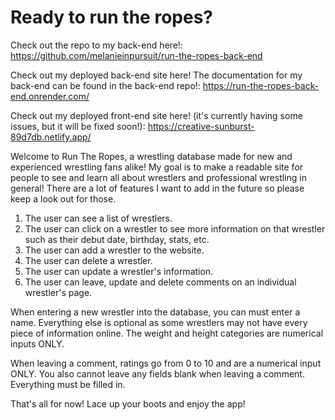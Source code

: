 # Ready to run the ropes?

Check out the repo to my back-end here!: https://github.com/melanieinpursuit/run-the-ropes-back-end

Check out my deployed back-end site here! The documentation for my back-end can be found in the back-end repo!: https://run-the-ropes-back-end.onrender.com/

Check out my deployed front-end site here! (it's currently having some issues, but it will be fixed soon!): https://creative-sunburst-89d7db.netlify.app/

Welcome to Run The Ropes, a wrestling database made for new and experienced wrestling fans alike! My goal is to make a readable site for people to see and learn all about wrestlers and professional wrestling in general! There are a lot of features I want to add in the future so please keep a look out for those.


1. The user can see a list of wrestlers.
2. The user can click on a wrestler to see more information on that wrestler such as their debut date, birthday, stats, etc.
3. The user can add a wrestler to the website.
4. The user can delete a wrestler.
5. The user can update a wrestler's information.
6. The user can leave, update and delete comments on an individual wrestler's page.

When entering a new wrestler into the database, you can must enter a name. Everything else is optional as some wrestlers may not have every piece of information online. The weight and height categories are numerical inputs ONLY.

When leaving a comment, ratings go from 0 to 10 and are a numerical input ONLY. You also cannot leave any fields blank when leaving a comment. Everything must be filled in.

That's all for now! Lace up your boots and enjoy the app!
